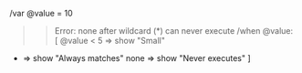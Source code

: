 /var @value = 10

>> Error: none after wildcard (*) can never execute
/when @value: [
  @value < 5 => show "Small"
  * => show "Always matches"
  none => show "Never executes"
]